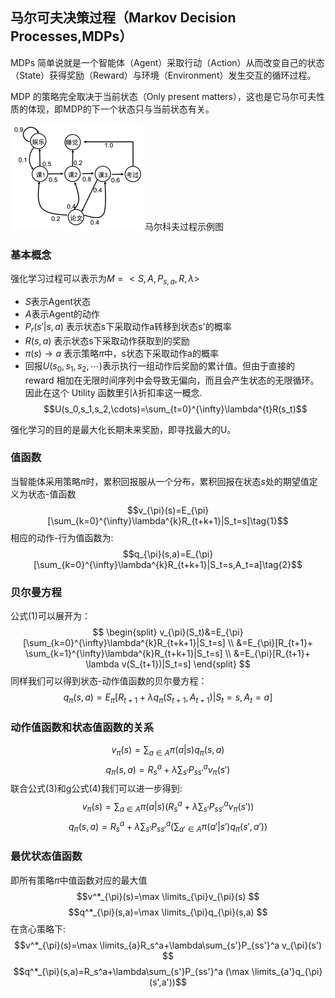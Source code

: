 ## 马尔可夫决策过程（Markov Decision Processes,MDPs）

MDPs 简单说就是一个智能体（Agent）采取行动（Action）从而改变自己的状态（State）获得奖励（Reward）与环境（Environment）发生交互的循环过程。

MDP 的策略完全取决于当前状态（Only present matters），这也是它马尔可夫性质的体现，即MDP的下一个状态只与当前状态有关。


![](images/2021-06-29-19-12-20.png)
马尔科夫过程示例图

### 基本概念
强化学习过程可以表示为$M=<S,A,P_{s,a},R,\lambda>$
* $S$表示Agent状态
* $A$表示Agent的动作
* $P_r(s'|s,a)$ 表示状态s下采取动作a转移到状态s'的概率
* $R(s,a)$ 表示状态s下采取动作获取到的奖励
* $\pi(s)\rightarrow a$ 表示策略$\pi$中，s状态下采取动作a的概率
* 回报$U(s_0,s_1,s_2,\cdots)$表示执行一组动作后奖励的累计值。但由于直接的 reward 相加在无限时间序列中会导致无偏向，而且会产生状态的无限循环。因此在这个 Utility 函数里引$\lambda$折扣率这一概念.
$$U(s_0,s_1,s_2,\cdots)=\sum_{t=0}^{\infty}\lambda^{t}R(s_t)$$

强化学习的目的是最大化长期未来奖励，即寻找最大的U。

### 值函数
当智能体采用策略$\pi$时，累积回报服从一个分布，累积回报在状态$s$处的期望值定义为状态-值函数
$$v_{\pi}(s)=E_{\pi}[\sum_{k=0}^{\infty}\lambda^{k}R_{t+k+1}|S_t=s]\tag{1}$$
相应的动作-行为值函数为:
$$q_{\pi}(s,a)=E_{\pi}[\sum_{k=0}^{\infty}\lambda^{k}R_{t+k+1}|S_t=s,A_t=a]\tag{2}$$

### 贝尔曼方程
公式(1)可以展开为：
$$
\begin{split}
v_{\pi}(S_t)&=E_{\pi}[\sum_{k=0}^{\infty}\lambda^{k}R_{t+k+1}|S_t=s] \\
         &=E_{\pi}[R_{t+1}+ \sum_{k=1}^{\infty}\lambda^{k}R_{t+k+1}|S_t=s] \\
         &=E_{\pi}[R_{t+1}+ \lambda v(S_{t+1})|S_t=s]
\end{split}
$$
同样我们可以得到状态-动作值函数的贝尔曼方程：
$$q_{\pi}(s,a)=E_{\pi}[R_{t+1}+\lambda q_{\pi}(S_{t+1},A_{t+1})|S_t=s,A_t=a]$$

### 动作值函数和状态值函数的关系
$$
v_{\pi}(s)=\sum_{a\in A}\pi(a|s)q_{\pi}(s,a)\tag{3}
$$
$$
q_{\pi}(s,a)=R_s^a+\lambda\sum_{s'}P_{ss'}^a v_{\pi}(s')\tag{4}
$$
联合公式(3)和g公式(4)我们可以进一步得到:
$$
v_{\pi}(s)=\sum_{a\in A}\pi(a|s)(R_s^a+\lambda\sum_{s'}P_{ss'}^a v_{\pi}(s'))
$$
$$
q_{\pi}(s,a)=R_s^a+\lambda\sum_{s'}P_{ss'}^a (\sum_{a'\in A}\pi(a'|s')q_{\pi}(s',a'))
$$
### 最优状态值函数
即所有策略$\pi$中值函数对应的最大值
$$v^*_{\pi}(s)=\max \limits_{\pi}v_{\pi}(s) $$
$$q^*_{\pi}(s,a)=\max \limits_{\pi}q_{\pi}(s,a) $$
在贪心策略下:
$$v^*_{\pi}(s)=\max \limits_{a}R_s^a+\lambda\sum_{s'}P_{ss'}^a v_{\pi}(s') $$
$$q^*_{\pi}(s,a)=R_s^a+\lambda\sum_{s'}P_{ss'}^a (\max \limits_{a'}q_{\pi}(s',a'))$$


